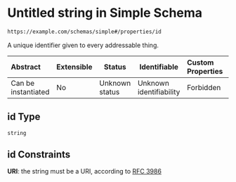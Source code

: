 # Untitled string in Simple Schema

```txt
https://example.com/schemas/simple#/properties/id
```

A unique identifier given to every addressable thing.


| Abstract            | Extensible | Status         | Identifiable            | Custom Properties | Additional Properties | Access Restrictions | Defined In                                                                             |
| :------------------ | ---------- | -------------- | ----------------------- | :---------------- | --------------------- | ------------------- | -------------------------------------------------------------------------------------- |
| Can be instantiated | No         | Unknown status | Unknown identifiability | Forbidden         | Allowed               | none                | [simple.schema.json\*](../generated-schemas/simple.schema.json "open original schema") |

## id Type

`string`

## id Constraints

**URI**: the string must be a URI, according to [RFC 3986](https://tools.ietf.org/html/rfc3986 "check the specification")
